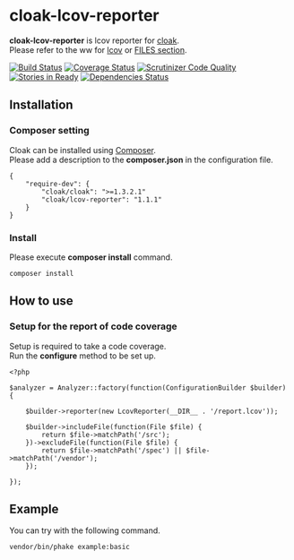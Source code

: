 cloak-lcov-reporter
===================

**cloak-lcov-reporter** is lcov reporter for [cloak](https://github.com/holyshared/cloak).  
Please refer to the ww for [lcov](http://ltp.sourceforge.net/coverage/lcov.php) or [FILES section](http://ltp.sourceforge.net/coverage/lcov/geninfo.1.php). 

[![Build Status](https://travis-ci.org/holyshared/cloak-lcov-reporter.svg?branch=master)](https://travis-ci.org/holyshared/cloak-lcov-reporter)
[![Coverage Status](https://coveralls.io/repos/holyshared/cloak-lcov-reporter/badge.png?branch=master)](https://coveralls.io/r/holyshared/cloak-lcov-reporter?branch=master)
[![Scrutinizer Code Quality](https://scrutinizer-ci.com/g/holyshared/cloak-lcov-reporter/badges/quality-score.png?b=master)](https://scrutinizer-ci.com/g/holyshared/cloak-lcov-reporter/?branch=master)
[![Stories in Ready](https://badge.waffle.io/holyshared/cloak-lcov-reporter.png?label=ready&title=Ready)](https://waffle.io/holyshared/cloak-lcov-reporter)
[![Dependencies Status](https://depending.in/holyshared/cloak-lcov-reporter.png)](http://depending.in/holyshared/cloak-lcov-reporter)


Installation
------------------------------------------------

### Composer setting

Cloak can be installed using [Composer](https://getcomposer.org/).  
Please add a description to the **composer.json** in the configuration file.

	{
		"require-dev": {
	        "cloak/cloak": ">=1.3.2.1"
			"cloak/lcov-reporter": "1.1.1"
		}
	}

### Install

Please execute **composer install** command.

	composer install


How to use
------------------------------------------------

### Setup for the report of code coverage

Setup is required to take a code coverage.  
Run the **configure** method to be set up.

	<?php

	$analyzer = Analyzer::factory(function(ConfigurationBuilder $builder) {

		$builder->reporter(new LcovReporter(__DIR__ . '/report.lcov'));

    	$builder->includeFile(function(File $file) {
        	return $file->matchPath('/src');
	    })->excludeFile(function(File $file) {
    	    return $file->matchPath('/spec') || $file->matchPath('/vendor');
	    });

	});


Example
------------------------------------------------

You can try with the following command.

	vendor/bin/phake example:basic
